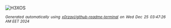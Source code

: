 <div align="justify">
<picture>
    <source media="(prefers-color-scheme: dark)" srcset="https://i.ibb.co/jrk7XWK/output-gif.gif">
    <source media="(prefers-color-scheme: light)" srcset="https://i.ibb.co/jrk7XWK/output-gif.gif">
    <img alt="H3XOS" src="https://i.ibb.co/jrk7XWK/output-gif.gif">
</picture>

<sub><i>Generated automatically using [x0rzavi/github-readme-terminal](https://github.com/x0rzavi/github-readme-terminal) on Wed Dec 25 03:47:26 AM EET 2024</i></sub>
</div>